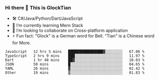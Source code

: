 ### Hi there 👋 This is GlockTian

- 🛠️ C#/Java/Python/Dart/JavaScript
- 🌱 I’m currently learning Mern Stack
- 👯 I’m looking to collaborate on Cross-platform application
- ⚡ Fun fact: "Glock" is a German word for Bell. "Tian" is a Chinese word for More.


<!--START_SECTION:waka-->

```text
JavaScript   12 hrs 5 mins   ████████████████▓░░░░░░░░   67.06 %
TypeScript   2 hrs 9 mins    ███░░░░░░░░░░░░░░░░░░░░░░   11.97 %
Dart         1 hr 48 mins    ██▓░░░░░░░░░░░░░░░░░░░░░░   10.03 %
JSON         50 mins         █░░░░░░░░░░░░░░░░░░░░░░░░   04.65 %
YAML         26 mins         ▓░░░░░░░░░░░░░░░░░░░░░░░░   02.42 %
Other        19 mins         ▒░░░░░░░░░░░░░░░░░░░░░░░░   01.83 %
```

<!--END_SECTION:waka-->

<!--
**GlockTian/GlockTian** is a ✨ _special_ ✨ repository because its `README.md` (this file) appears on your GitHub profile.

Here are some ideas to get you started:

- 🔭 I’m currently working on ...
- 🌱 I’m currently learning ...
- 👯 I’m looking to collaborate on ...
- 🤔 I’m looking for help with ...
- 💬 Ask me about ...
- 📫 How to reach me: ...
- 😄 Pronouns: ...
- ⚡ Fun fact: ...
-->
